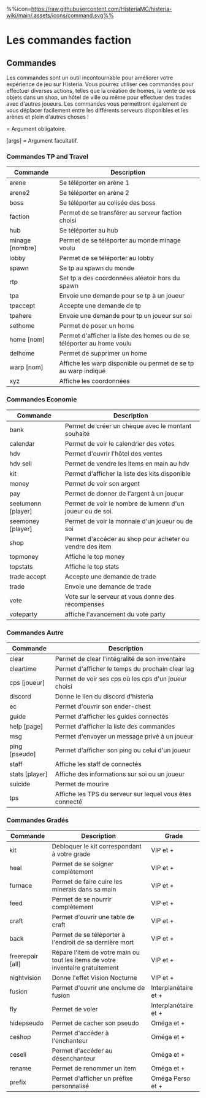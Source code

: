 %%icon=https://raw.githubusercontent.com/HisteriaMC/histeria-wiki/main/.assets/icons/command.svg%%

# Les commandes faction

## Commandes
Les commandes sont un outil incontournable pour améliorer votre expérience de jeu sur Histeria. Vous pourrez utiliser ces commandes pour effectuer diverses actions, telles que la création de homes, la vente de vos objets dans un shop, un hôtel de ville ou même pour effectuer des trades avec d'autres joueurs. Les commandes vous permettront également de vous déplacer facilement entre les différents serveurs disponibles et les arènes et plein d'autres choses !

<args> = Argument obligatoire.

[args] = Argument facultatif.


### Commandes TP and Travel

| Commande | Description |
| --- | --- |
|arene|Se téléporter en arène 1|
|arene2|Se téléporter en arène 2|
|boss|Se téléporter au colisée des boss|
|faction <nombre>|Permet de se transférer au serveur faction choisi|
|hub|Se téléporter au hub|
|minage [nombre]|Permet de se téléporter au monde minage voulu|
|lobby|Permet de se téléporter au lobby|
|spawn|Se tp au spawn du monde|
|rtp|Set tp a des coordonnées aléatoir hors du spawn|
|tpa|Envoie une demande pour se tp à un joueur|
|tpaccept|Accepte une demande de tp|
|tpahere <player>|Envoie une demande pour tp un joueur sur soi|
|sethome <nom>|Permet de poser un home|
|home [nom]|Permet d'afficher la liste des homes ou de se téléporter au home voulu|
|delhome <nom>|Permet de supprimer un home|
|warp [nom]|Affiche les warp disponible ou permet de se tp au warp indiqué|
|xyz|Affiche les coordonnées|


### Commandes Economie

| Commande | Description |
| --- | --- |
|bank <montant>|Permet de créer un chèque avec le montant souhaité|
|calendar|Permet de voir le calendrier des votes|
|hdv|Permet d'ouvrir l'hôtel des ventes|
|hdv sell <montant>|Permet de vendre les items en main au hdv|
|kit|Permet d'afficher la liste des kits disponible|
|money|Permet de voir son argent|
|pay <pseudo> <montant>|Permet de donner de l'argent à un joueur|
|seelumenn [player]|Permet de voir le nombre de lumenn d'un joueur ou de soi.|
|seemoney [player]|Permet de voir la monnaie d'un joueur ou de soi|
|shop|Permet d'accéder au shop pour acheter ou vendre des item|
|topmoney|Affiche le top money|
|topstats|Affiche le top stats|
|trade accept|Accepte une demande de trade|
|trade <joueur>|Envoie une demande de trade|
|vote|Vote sur le serveur et vous donne des récompenses|
|voteparty|affiche l'avancement du vote party|


### Commandes Autre

| Commande | Description |
| --- | --- |
|clear|Permet de clear l'intégralité de son inventaire |
|cleartime|Permet d'afficher le temps du prochain clear lag|
|cps [joueur]|Permet de voir ses cps où les cps d'un joueur choisi|
|discord|Donne le lien du discord d'histeria|
|ec|Permet d'ouvrir son ender-chest|
|guide|Permet d'afficher les guides connectés|
|help [page]|Permet d'afficher la liste des commandes|
|msg <pseudo> <message>|Permet d'envoyer un message privé à un joueur|
|ping [pseudo]|Permet d'afficher son ping ou celui d'un joueur|
|staff|Affiche les staff de connectés|
|stats [player]|Affiche des informations sur soi ou un joueur|
|suicide|Permet de mourire|
|tps|Affiche les TPS du serveur sur lequel vous êtes connecté|


### Commandes Gradés

| Commande | Description | Grade |
| --- | --- | --- |
|kit|Debloquer le kit correspondant à votre grade| VIP et + |
|heal|Permet de se soigner complètement| VIP et + |
|furnace|Permet de faire cuire les minerais dans sa main| VIP et + |
|feed|Permet de se nourrir complètement| VIP et + |
|craft|Permet d'ouvrir une table de craft| VIP et + |
|back|Permet de se téléporter à l'endroit de sa dernière mort| VIP et + |
|freerepair [all] | Répare l'item de votre main ou tout les items de votre inventaire gratuitement | VIP et + |
|nightvision | Donne l'effet Vision Nocturne | VIP et +|
|fusion|Permet d'ouvrir une enclume de fusion| Interplanétaire et + |
|fly|Permet de voler| Interplanétaire et + |
|hidepseudo|Permet de cacher son pseudo| Oméga et + |
|ceshop |Permet d'accéder à l'enchanteur | Oméga et + |
|cesell |Permet d'accéder au désenchanteur | Oméga et + |
|rename <nom>|Permet de renommer un item| Oméga et + |
|prefix <prefix> |Permet d'afficher un préfixe personnalisé| Oméga Perso et + |